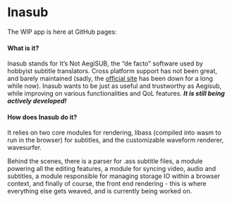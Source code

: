 # Inasub

The WIP app is here at GitHub pages:

#### What is it?

Inasub stands for It’s Not AegiSUB, the “de facto” software used by hobbyist subtitle translators. Cross platform support has not been great, and barely maintained (sadly, the [official site](http://aegisub.org/) has been down for a long while now). Inasub wants to be just as useful and trustworthy as Aegisub, while improving on various functionalities and QoL features. ***It is still being actively developed!***

#### How does Inasub do it?

It relies on two core modules for rendering, libass (compiled into wasm to run in the browser) for subtitles, and the customizable waveform renderer, wavesurfer.

Behind the scenes, there is a parser for .ass subtitle files, a module powering all the editing features, a module for syncing video, audio and subtitles, a module responsible for managing storage IO within a browser context, and finally of course, the front end rendering - this is where everything else gets weaved, and is currently being worked on.